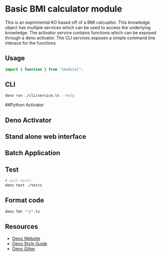 # Basic BMI calculator module
This is an expirimental KO based off of a BMI calcualtor. This knowledge object has multiple services which can be used to access the underlying knowledge. The activator service contains functions which can be exposed through a deno activator. The CLI services exposes a simple command line interace for the functions. 

## Usage
```typescript
import { function } from "{module}";
```

## CLI
```bash
deno run ./cli/service.ts --help
```
##Python Activator
## Deno Activator

## Stand alone web interface

## Batch Application
## Test
```bash
# unit tests
deno test ./tests
```

## Format code

```bash
deno fmt **/*.ts
```

## Resources

- [Deno Website](https://deno.land)
- [Deno Style Guide](https://deno.land/std/style_guide.md)
- [Deno Gitter](https://gitter.im/denolife/Lobby)